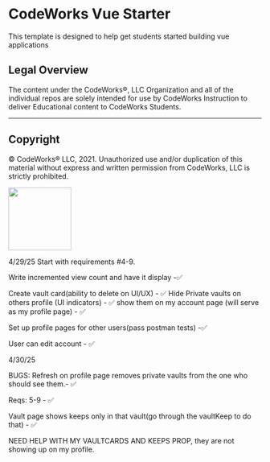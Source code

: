 CodeWorks Vue Starter
=====================
This template is designed to help get students started building vue applications

## Legal Overview

The content under the CodeWorks®, LLC Organization and all of the individual repos are solely intended for use by CodeWorks Instruction to deliver Educational content to CodeWorks Students.

---

## Copyright

© CodeWorks® LLC, 2021. Unauthorized use and/or duplication of this material without express and written permission from CodeWorks, LLC is strictly prohibited.


<img src="https://bcw.blob.core.windows.net/public/img/7815839041305055" width="125">


4/29/25
Start with requirements #4-9.

Write incremented view count and have it display -✅

Create vault card(ability to delete on UI/UX) - ✅
Hide Private vaults on others profile (UI indicators) - ✅
show them on my account page (will serve as my profile page) - ✅

Set up profile pages for other users(pass postman tests) -✅

User can edit account - ✅


4/30/25

BUGS: Refresh on profile page removes private vaults from the one who should see them.- ✅

Reqs: 5-9 - ✅

Vault page shows keeps only in that vault(go through the vaultKeep to do that) - ✅

NEED HELP WITH MY VAULTCARDS AND KEEPS PROP, they are not showing up on my profile.

